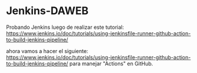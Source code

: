 # Jenkins-DAWEB
Probando Jenkins
luego de realizar este tutorial:
https://www.jenkins.io/doc/tutorials/using-jenkinsfile-runner-github-action-to-build-jenkins-pipeline/

ahora vamos a hacer el siguiente:
https://www.jenkins.io/doc/tutorials/using-jenkinsfile-runner-github-action-to-build-jenkins-pipeline/
para manejar "Actions" en GitHub.
